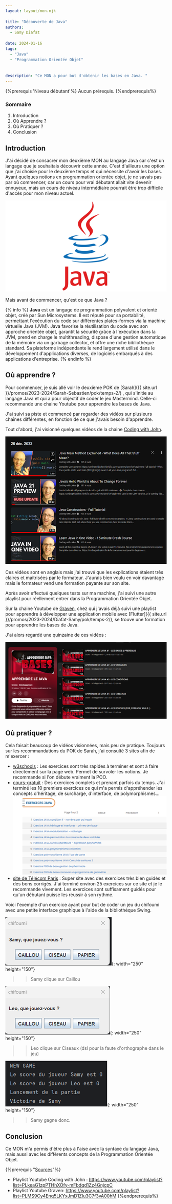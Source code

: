 ```yaml
---
layout: layout/mon.njk

title: "Découverte de Java"
authors:
  - Samy Diafat

date: 2024-01-16
tags:
  - "Java"
  - "Programmation Orientée Objet"


description: "Ce MON a pour but d'obtenir les bases en Java. "
---
```

{%prerequis 'Niveau débutant'%}
Aucun prérequis.
{%endprerequis%}

### Sommaire
1. Introduction
2. Où Apprendre ?
3. Où Pratiquer ?
4. Conclusion

## Introduction


J'ai décidé de consacrer mon deuxième MON au langage Java car c'est un langage que je souhaitais découvrir cette année. C'est d'ailleurs une option que j'ai choisie pour le deuxième temps et qui nécessite d'avoir les bases. Ayant quelques notions en programmation orientée objet, je ne savais pas par où commencer, car un cours pour vrai débutant allait vite devenir ennuyeux, mais un cours de niveau intermédiaire pourrait être trop difficile d'accès pour mon niveau actuel.



![Openclassroom_accueil](./logo.png)


Mais avant de commencer, qu'est ce que Java ?

{% info %}
**Java** est un langage de programmation polyvalent et orienté objet, créé par Sun Microsystems. Il est réputé pour sa portabilité, permettant l'exécution du code sur différentes plates-formes via la machine virtuelle Java (JVM). Java favorise la réutilisation du code avec son approche orientée objet, garantit la sécurité grâce à l'exécution dans la JVM, prend en charge le multithreading, dispose d'une gestion automatique de la mémoire via un garbage collector, et offre une riche bibliothèque standard. Sa plateforme indépendante le rend largement utilisé dans le développement d'applications diverses, de logiciels embarqués à des applications d'entreprise.
{% endinfo %}




## Où apprendre ?


Pour commencer, je suis allé voir le deuxième POK de [Sarah]({{ site.url }}/promos/2023-2024/Sarah-Sebastien/pok/temps-2/) , qui s'initie au langage Java et qui a pour objectif de coder le jeu Mastermind. Celle-ci recommande une chaine Youtube pour apprendre les bases de Java.

J'ai suivi sa piste et commencé par regarder des vidéos sur plusieurs chaînes différentes, en fonction de ce que j'avais besoin d'apprendre.

Tout d'abord, j'ai visionné quelques vidéos de la chaine [Coding with John](https://www.youtube.com/playlist?list=PLkeaG1zpPTHhXOfy-mFbdqd1Zz4GnjcpC).

![Openclassroom_accueil](./john.png)

Ces vidéos sont en anglais mais j'ai trouvé que les explications étaient très claires et maitrisées par le formateur. J'aurais bien voulu en voir davantage mais le formateur vend une formation payante sur son site.

Après avoir effectué quelques tests sur ma machine, j'ai suivi une autre playlist pour réellement entrer dans la Programmation Orientée Objet.



Sur la chaine Youtube de [Graven](https://www.youtube.com/playlist?list=PLMS9Cy4Enq5LKYxJmD1ZIu3C7f3vA00hM), chez qui j'avais déjà suivi une playlist pour apprendre à développer une application mobile avec [Flutter]({{ site.url }}/promos/2023-2024/Diafat-Samy/pok/temps-2/), se trouve une formation pour apprendre les bases de Java.

J'ai alors regardé une quinzaine de ces vidéos :

![Openclassroom_accueil](./graven.png)


## Où pratiquer ?

Cela faisait beaucoup de vidéos visionnées, mais peu de pratique.
Toujours sur les recommandations du POK de Sarah, j'ai consulté 3 sites afin de m'exercer :

- [w3schools](https://www.w3schools.com/java/default.asp) : Les exercices sont très rapides à terminer et sont à faire directement sur la page web. Permet de survoler les notions. Je recommande si l'on débute vraiment la POO.
- [cours-gratuit](https://www.cours-gratuit.com/java) : Des exercices complets et prenant parfois du temps. J'ai terminé les 10 premiers exercices ce qui m'a permis d'appréhender les concepts d'héritage, de surcharge, d'interface, de polymorphismes...
![Openclassroom_accueil](./coursgratuit2.png)
- [site de Télécom Paris](https://perso.telecom-paristech.fr/hudry/coursJava/exercices/) : Super site avec des exercices très bien guidés et des bons corrigés. J'ai terminé environ 25 exercices sur ce site et je le recommande vivement. Les exercices sont suffisament guidés pour qu'un débutant puisse les réussir à son rythme.

Voici l'exemple d'un exercice ayant pour but de coder un jeu du chifoumi avec une petite interface graphique à l'aide de la bibliothèque Swing.

![Openclassroom_accueil](./chifoumi1.png){: width="250" height="150"}
>> Samy clique sur Caillou

![Openclassroom_accueil](./chifoumi2.png){: width="250" height="150"}
>>Leo clique sur Ciseaux (dsl pour la faute d'orthographe dans le jeu)

![Openclassroom_accueil](./chifoumi3.png){: width="250" height="150"}

>>Samy gagne donc.




##  Conclusion

Ce MON m'a permis d'être plus à l'aise avec la syntaxe du langage Java, mais aussi avec les différents concepts de la Programmation Orientée Objet.




{%prerequis "<u>Sources</u>"%}
- Playlist Youtube Coding with John : https://www.youtube.com/playlist?list=PLkeaG1zpPTHhXOfy-mFbdqd1Zz4GnjcpC
- Playlist Youtube Graven: https://www.youtube.com/playlist?list=PLMS9Cy4Enq5LKYxJmD1ZIu3C7f3vA00hM
{%endprerequis%}
